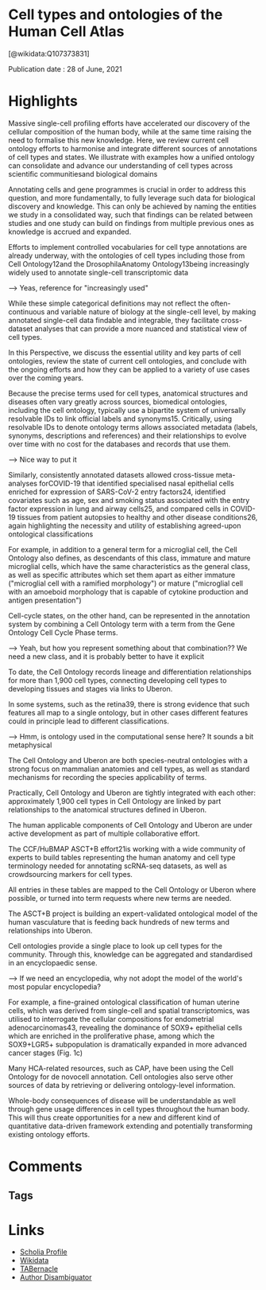 
Cell types and ontologies of the Human Cell Atlas
=================================================
  
  [@wikidata:Q107373831]  
  
Publication date : 28 of June, 2021  

# Highlights

Massive single-cell profiling efforts have accelerated our discovery of the cellular composition of the human body, while at the same time raising the need to formalise this new knowledge. Here, we review current cell ontology efforts to harmonise and integrate different sources of annotations of cell types and states. We illustrate with examples how a unified ontology can consolidate  and  advance  our  understanding  of  cell  types  across  scientific  communitiesand biological domains

Annotating cells and gene programmes is crucial in order to address this question, and more fundamentally, to fully leverage  such  data  for  biological  discovery  and  knowledge.  This  can  only  be  achieved  by naming the entities we study in a consolidated way, such that findings can be related between studies  and  one  study  can  build  on  findings  from  multiple  previous  ones  as  knowledge  is accrued and expanded. 


Efforts to implement controlled vocabularies for cell type annotations are already underway, with  the  ontologies  of  cell  types  including  those  from  Cell  Ontology12and  the DrosophilaAnatomy Ontology13being increasingly widely used to annotate single-cell transcriptomic data

--> Yeas, reference for "increasingly used"

While these simple categorical definitions may not  reflect  the  often-continuous  and  variable  nature  of  biology  at  the  single-cell  level,  by making  annotated  single-cell  data  findable  and integrable,  they  facilitate  cross-dataset analyses that can provide a more nuanced and statistical view of cell types.

In this Perspective, we discuss the essential utility and key parts of cell ontologies, review the state of current cell ontologies, and conclude with the ongoing efforts and how they can be applied to a variety of use cases over the coming years.

Because the precise terms used for cell types, anatomical structures and diseases often vary greatly across sources, biomedical ontologies, including the cell ontology, typically use a bipartite system of universally resolvable IDs to link official labels and synonyms15. Critically, using resolvable IDs to  denote  ontology  terms  allows  associated  metadata  (labels,  synonyms,  descriptions  and references)  and  their  relationships  to  evolve  over  time  with  no  cost  for  the  databases  and records that use them.

--> Nice way to put it

Similarly, consistently annotated datasets  allowed cross-tissue meta-analyses forCOVID-19 that  identified  specialised  nasal epithelial  cells  enriched  for  expression  of  SARS-CoV-2  entry  factors24,  identified  covariates such as age, sex and smoking status associated with the entry factor expression in lung and airway cells25, and compared cells in COVID-19 tissues from patient autopsies to healthy and other disease conditions26, again highlighting the necessity and utility of establishing agreed-upon ontological classifications

For example, in addition to a general term for a microglial cell,  the  Cell  Ontology  also  defines,  as  descendants  of  this  class,  immature  and  mature microglial cells, which have the same characteristics as the general class, as well as specific attributes which set them apart as either immature ("microglial cell with a ramified morphology") or mature ("microglial cell with an amoeboid morphology that is capable of cytokine production and  antigen  presentation")

Cell-cycle  states,  on  the  other  hand,  can  be  represented  in  the annotation  system  by  combining  a  Cell  Ontology  term  with  a term from the  Gene  Ontology Cell Cycle Phase terms.

--> Yeah, but how you represent something about that combination?? We need a new class, and it is probably better to have it explicit

To date, the Cell Ontology records lineage and  differentiation  relationships  for  more  than  1,900  cell  types,  connecting  developing  cell types to developing tissues and stages via links to Uberon.

In  some  systems,  such  as  the  retina39,  there  is  strong evidence that such features all map to a single ontology, but in other cases different features could in principle lead to different classifications.

--> Hmm, is ontology used in the computational sense here? It sounds a bit metaphysical

The  Cell  Ontology  and  Uberon  are  both  species-neutral  ontologies  with  a  strong  focus  on mammalian  anatomies  and  cell  types,  as  well  as  standard  mechanisms  for  recording  the species applicability of terms.

Practically, Cell Ontology and Uberon are tightly integrated with each other: approximately 1,900 cell types in Cell Ontology are linked by  part  relationships  to the  anatomical  structures  defined  in  Uberon.


The   human   applicable   components   of   Cell   Ontology   and   Uberon   are   under   active development as part of multiple collaborative effort.

The  CCF/HuBMAP  ASCT+B  effort21is  working  with  a  wide  community  of  experts  to  build tables  representing  the  human  anatomy  and  cell  type  terminology  needed  for  annotating scRNA-seq  datasets,  as  well  as  crowdsourcing  markers  for  cell  types.

All  entries  in  these tables are mapped to the Cell Ontology or Uberon where possible, or turned into term requests where  new  terms  are  needed. 

The ASCT+B project is building an expert-validated ontological model of the human vasculature that is feeding back hundreds of new terms and relationships into Uberon.

Cell ontologies provide a single place to look up cell types for the community. Through this, knowledge  can  be  aggregated  and  standardised  in  an  encyclopaedic  sense.

--> If we need an encyclopedia, why not adopt the model of the world's most popular encyclopedia?

For example, a fine-grained ontological classification  of  human  uterine  cells,  which  was  derived  from  single-cell  and  spatial transcriptomics,   was   utilised   to   interrogate   the   cellular   compositions   for   endometrial adenocarcinomas43, revealing the dominance of SOX9+ epithelial cells which are enriched in the  proliferative  phase,  among  which  the SOX9+LGR5+  subpopulation  is  dramatically expanded in more advanced cancer stages (Fig. 1c)

Many HCA-related resources, such as CAP, have been using the Cell Ontology for de novocell  annotation.  Cell  ontologies  also  serve  other  sources  of  data  by  retrieving  or  delivering ontology-level information.

Whole-body   consequences   of   disease   will   be understandable as well through gene usage differences in cell types throughout the human body. This will thus create opportunities for a new and different kind of quantitative data-driven framework extending and potentially transforming existing ontology efforts.


# Comments

## Tags

# Links
  
 * [Scholia Profile](https://scholia.toolforge.org/work/Q107373831)  
 * [Wikidata](https://www.wikidata.org/wiki/Q107373831)  
 * [TABernacle](https://tabernacle.toolforge.org/?#/tab/manual/Q107373831/P921%3BP4510)  
 * [Author Disambiguator](https://author-disambiguator.toolforge.org/work_item_oauth.php?id=Q107373831&batch_id=&match=1&author_list_id=&doit=Get+author+links+for+work)  
